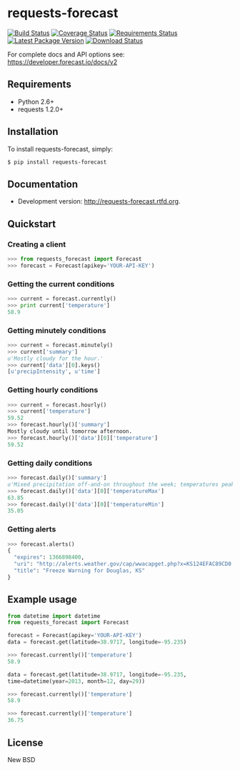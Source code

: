 # requests-forecast

[![](https://travis-ci.org/jefftriplett/requests-forecast.png?branch=master "Build Status")](https://travis-ci.org/jefftriplett/requests-forecast)
[![](https://travis-ci.org/jefftriplett/requests-forecast.png?branch=master "Coverage Status")](https://coveralls.io/repos/jefftriplett/requests-forecast/badge.png?branch=master)
[![](https://requires.io/github/jefftriplett/requests-forecast/requirements.png?branch=master "Requirements Status")](https://requires.io/github/jefftriplett/requests-forecast/requirements/?branch=master)
[![](https://badge.fury.io/py/requests-forecast.png "Latest Package Version")](http://badge.fury.io/py/requests-forecast)
[![](https://pypip.in/d/requests-forecast/badge.png "Download Status")](https://pypi.python.org/pypi/requests-forecast)


For complete docs and API options see: https://developer.forecast.io/docs/v2


## Requirements

* Python 2.6+
* requests 1.2.0+


## Installation

To install requests-forecast, simply:

```bash
$ pip install requests-forecast
```

## Documentation

- Development version: http://requests-forecast.rtfd.org.


## Quickstart


### Creating a client

```python
>>> from requests_forecast import Forecast
>>> forecast = Forecast(apikey='YOUR-API-KEY')
```


### Getting the current conditions

```python
>>> current = forecast.currently()
>>> print current['temperature']
58.9
```


### Getting minutely conditions

```python
>>> current = forecast.minutely()
>>> current['summary']
u'Mostly cloudy for the hour.'
>>> current['data'][0].keys()
[u'precipIntensity', u'time']
```


### Getting hourly conditions

```python
>>> current = forecast.hourly()
>>> current['temperature']
59.52
>>> forecast.hourly()['summary']
Mostly cloudy until tomorrow afternoon.
>>> forecast.hourly()['data'][0]['temperature']
59.52
```


### Getting daily conditions

```python
>>> forecast.daily()['summary']
u'Mixed precipitation off-and-on throughout the week; temperatures peaking at 70\xb0 on Sunday.'
>>> forecast.daily()['data'][0]['temperatureMax']
63.85
>>> forecast.daily()['data'][0]['temperatureMin']
35.05
```


### Getting alerts

```python
>>> forecast.alerts()
{
  "expires": 1366898400,
  "uri": "http://alerts.weather.gov/cap/wwacapget.php?x=KS124EFAC89CD0.FreezeWarning.124EFAD6F320KS.TOPNPWTOP.8ab7d76a4db42b9136a1a6849a631097",
  "title": "Freeze Warning for Douglas, KS"
}
```

## Example usage

```python
from datetime import datetime
from requests_forecast import Forecast

forecast = Forecast(apikey='YOUR-API-KEY')
data = forecast.get(latitude=38.9717, longitude=-95.235)

>>> forecast.currently()['temperature']
58.9

data = forecast.get(latitude=38.9717, longitude=-95.235,
time=datetime(year=2013, month=12, day=29))

>>> forecast.currently()['temperature']
58.9

>>> forecast.currently()['temperature']
36.75
```

## License

New BSD
